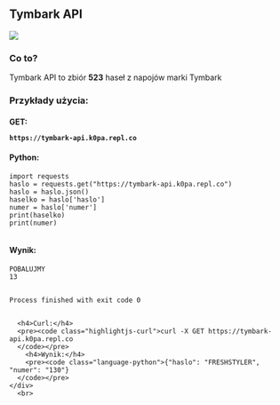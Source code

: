 <!DOCTYPE html>
<html lang="pl">
<head>
    <meta charset="UTF-8">
    <meta name="author" content="Mateusz Kopaszewski">
</head>
<body>
  <section>
      <br>
    <div class="text">
      <h1 class="title">Tymbark API</h1>
      <a href="https://github.com/mateuszk0pa"><img src="https://img.shields.io/badge/Created%20by:-mateuszk0pa-success?style=for-the-badge&logo=github"></a>
      <h3 class="co-to">Co to?</h3>
      <p class="co-to-p">
        Tymbark API to zbiór <b>523</b> haseł z napojów marki Tymbark
      </p>
      <h3>Przykłady użycia:</h3>
      <h4>GET: <pre><code class="language-python">https://tymbark-api.k0pa.repl.co</code></pre></h4>
      <h4>Python:</h4>
      <pre><code class="language-python">import requests
haslo = requests.get("https://tymbark-api.k0pa.repl.co")
haslo = haslo.json()
haselko = haslo['haslo']
numer = haslo['numer']
print(haselko)
print(numer)
      </code></pre>
      <h4>Wynik:</h4>
        <pre><code class="language-python">POBALUJMY
13

Process finished with exit code 0
      </code></pre>


      <h4>Curl:</h4>
      <pre><code class="highlightjs-curl">curl -X GET https://tymbark-api.k0pa.repl.co
      </code></pre>
        <h4>Wynik:</h4>
        <pre><code class="language-python">{"haslo": "FRESHSTYLER", "numer": "130"}
      </code></pre>
    </div>
      <br>
  </section>
</body>
</html>
